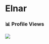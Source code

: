 # Elnar
### 📊 Profile Views
![](https://komarev.com/ghpvc/?username=ibrahimmdef&color=3b82f6&style=for-the-badge&label=Profile+Views)
